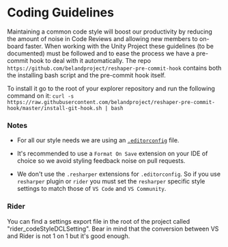 # Coding Guidelines

Maintaining a common code style will boost our productivity by reducing the amount of noise in Code Reviews and allowing new members to on-board faster.
When working with the Unity Project these guidelines (to be documented) must be followed and to ease the process we have a pre-commit hook to deal with it automatically.
The repo `https://github.com/belandproject/reshaper-pre-commit-hook` contains both the installing bash script and the pre-commit hook itself.

To install it go to the root of your explorer repository and run the following command on it:
`curl -s https://raw.githubusercontent.com/belandproject/reshaper-pre-commit-hook/master/install-git-hook.sh | bash`

### Notes 

* For all our style needs we are using an [`.editorconfig`](https://editorconfig.org/) file. 

* It's recommended to use a `Format On Save` extension on your IDE of choice so we avoid styling feedback noise on pull requests.

* We don't use the `.resharper` extensions for `.editorconfig`. So if you use `resharper` plugin or `rider` you must set the `resharper` specific style settings to match those of `VS Code` and `VS Community`.


### Rider
You can find a settings export file in the root of the project called "rider_codeStyleDCLSetting". Bear in mind that the conversion between VS and Rider is not 1 on 1 but it's good enough.